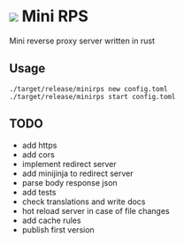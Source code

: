 # ![](favicon.ico)  Mini RPS
Mini reverse proxy server written in rust

## Usage
```
./target/release/minirps new config.toml
./target/release/minirps start config.toml
```

## TODO
 - add https
 - add cors
 - implement redirect server
 - add minijinja to redirect server
 - parse body response json
 - add tests
 - check translations and write docs
 - hot reload server in case of file changes
 - add cache rules
 - publish first version
